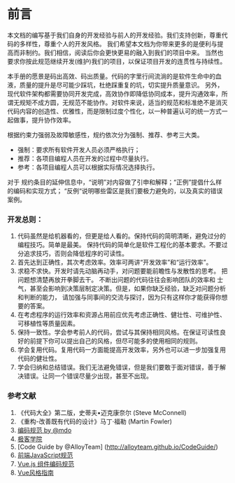 # 前言

本文档的编写基于我们自身的开发经验与前人的开发经验。我们支持创新，尊重代码的多样性，尊重个人的开发风格。
我们希望本文档为你带来更多的是便利与提高而非制约。我们相信，阅读后你会更快更易的融入到我们的项目中来。
当然也要求你按此规范继续开发(维护)我们的项目，以保证项目开发的连贯性与持续性。

本手册的愿景是码出高效、码出质量。代码的字里行间流淌的是软件生命中的血液，质量的提升是尽可能少踩坑，杜绝踩重复的坑，切实提升质量意识。
另外，现代软件架构都需要协同开发完成，高效协作即降低协同成本，提升沟通效率，所谓无规矩不成方圆，无规范不能协作。对软件来说，适当的规范和标准绝不是消灭代码内容的创造性、优雅性，而是限制过度个性化，以一种普遍认可的统一方式一起做事，提升协作效率。

根据约束力强弱及故障敏感性，规约依次分为强制、推荐、参考三大类。
* 强制：要求所有软件开发人员必须严格执行；
* 推荐：各项目编程人员在开发的过程中尽量执行。
* 参考：各项目编程人员可以根据实际情况选择执行。

对于 规约条目的延伸信息中，“说明”对内容做了引申和解释；“正例”提倡什么样的编码和实现方式；
“反例“说明哪些雷区是我们要极力避免的，以及真实的错误案例。

### 开发总则：

1. 代码虽然是给机器看的，但更是给人看的。保持代码的简明清晰，避免过分的编程技巧。简单是最美。
保持代码的简单化是软件工程化的基本要求。不要过分追求技巧，否则会降低程序的可读性。
2. 首先达到正确性，其次考虑效率。效率可两讲“开发效率”和“运行效率”。
3. 求稳不求快。开发时请先动脑再动手，对问题要能前瞻性与发散性的思考。 把问题想清楚再放开拳脚去干。
不断出问题的代码往往会影响团队的效率和 士气，甚至会影响到决策层制定决策。但是，如果你缺乏经验，缺乏对问题分析和判断的能力，
请加强与同事间的交流与探讨，因为只有这样你才能获得你想要的答案。
4. 在考虑程序的运行效率和资源占用前应优先考虑正确性、健壮性、可维护性、可移植性等质量因素。
5. 保持一致性。学会参考前人的代码，尝试与其保持相同风格。在保证可读性良好的前提下你可以提出自己的风格，但尽可能多的使用相同的规则。
6. 学会复用代码。复用代码一方面能提高开发效率，另外也可以进一步加强复用代码的健壮性。
7. 学会归纳和总结错误。我们无法避免错误，但是我们要敢于面对错误，善于解决错误。让同一个错误尽量少出现，甚至不出现。

### 参考文献
1. 《代码大全》第二版，史蒂夫•迈克康奈尔 (Steve McConnell)
2. 《重构-改善既有代码的设计》马丁·福勒 (Martin Fowler)
3. [编码规范 by @mdo](http://codeguide.bootcss.com/)
4. [极客学院](http://wiki.jikexueyuan.com/project/web-development/css.html)
5. [Code Guide by @AlloyTeam] (http://alloyteam.github.io/CodeGuide/)
6. [前端JavaScript规范](https://yq.aliyun.com/articles/51488)
7. [Vue.js 组件编码规范](https://github.com/pablohpsilva/vuejs-component-style-guide/blob/master/README-CN.md#目录)
8. [Vue风格指南](https://cn.vuejs.org/v2/style-guide/)
